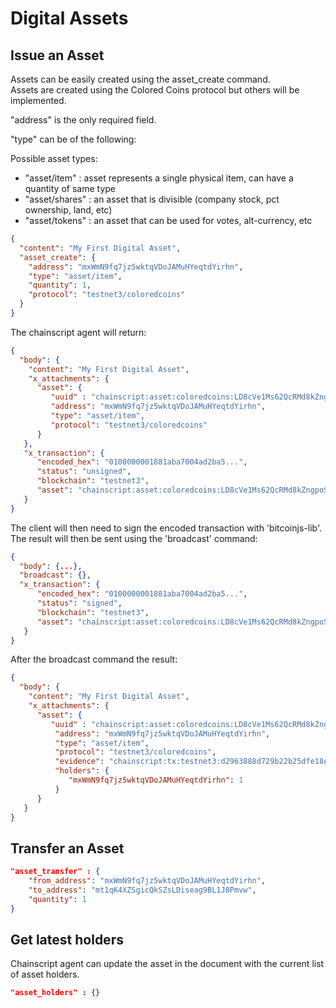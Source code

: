# Digital Assets

## Issue an Asset

Assets can be easily created using the asset_create command.  
Assets are created using the Colored Coins protocol but others will be implemented.

"address" is the only required field.

"type" can be of the following:

Possible asset types:
- "asset/item" : asset represents a single physical item, can have a quantity of same type
- "asset/shares" : an asset that is divisible (company stock, pct ownership, land, etc)
- "asset/tokens" : an asset that can be used for votes, alt-currency, etc

```JSON
{
  "content": "My First Digital Asset",
  "asset_create": {
    "address": "mxWmN9fq7jz5wktqVDoJAMuHYeqtdYirhn",
    "type": "asset/item",
    "quantity": 1,
    "protocol": "testnet3/coloredcoins"
  }
}
```

The chainscript agent will return:

```JSON
{
  "body": {
    "content": "My First Digital Asset",
    "x_attachments": {
      "asset": {
         "uuid" : "chainscript:asset:coloredcoins:LD8cVe1Ms62QcRMd8kZngpoS8atgbrLWTg3NB",
         "address": "mxWmN9fq7jz5wktqVDoJAMuHYeqtdYirhn",
         "type": "asset/item",
         "protocol": "testnet3/coloredcoins"
      }
   },
   "x_transaction": {
      "encoded_hex": "0100000001881aba7004ad2ba5...",
      "status": "unsigned",
      "blockchain": "testnet3",
      "asset": "chainscript:asset:coloredcoins:LD8cVe1Ms62QcRMd8kZngpoS8atgbrLWTg3NB"
   }
}
```

The client will then need to sign the encoded transaction with 'bitcoinjs-lib'.  The result will then be sent using the 'broadcast' command:

```JSON
{
  "body": {...},
  "broadcast": {},
  "x_transaction": {
      "encoded_hex": "0100000001881aba7004ad2ba5...",
      "status": "signed",
      "blockchain": "testnet3",
      "asset": "chainscript:asset:coloredcoins:LD8cVe1Ms62QcRMd8kZngpoS8atgbrLWTg3NB"
   }
}
```

After the broadcast command the result:

```JSON
{
  "body": {
    "content": "My First Digital Asset",
    "x_attachments": {
      "asset": {
         "uuid" : "chainscript:asset:coloredcoins:LD8cVe1Ms62QcRMd8kZngpoS8atgbrLWTg3NB",
          "address": "mxWmN9fq7jz5wktqVDoJAMuHYeqtdYirhn",
          "type": "asset/item",
          "protocol": "testnet3/coloredcoins",
          "evidence": "chainscript:tx:testnet3:d2963888d729b22b25dfe18e67e0...",
          "holders": {
             "mxWmN9fq7jz5wktqVDoJAMuHYeqtdYirhn": 1
          }
      }
   }
}
```



## Transfer an Asset

```JSON
"asset_transfer" : {
    "from_address": "mxWmN9fq7jz5wktqVDoJAMuHYeqtdYirhn",
    "to_address": "mt1qK4XZSgicQkSZsLDiseag9BL1J8Pmvw",
    "quantity": 1
}
```

## Get latest holders

Chainscript agent can update the asset in the document with the current list of asset holders.

```JSON
"asset_holders" : {}
```
